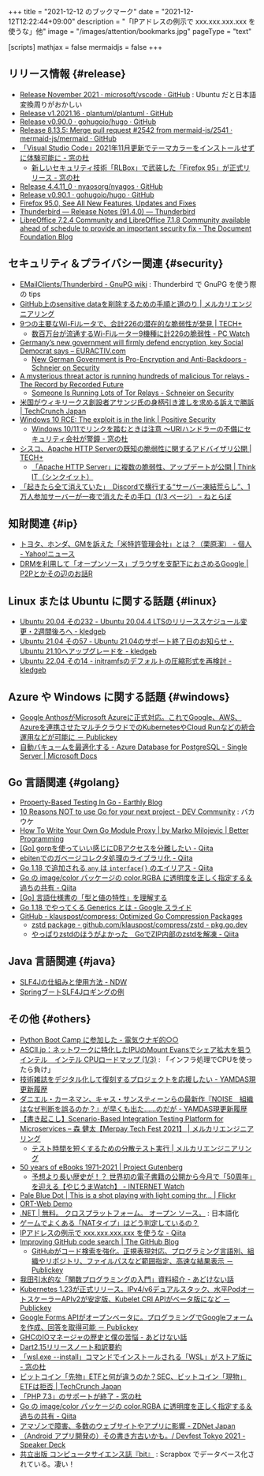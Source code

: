+++
title = "2021-12-12 のブックマーク"
date =  "2021-12-12T12:22:44+09:00"
description = "「IPアドレスの例示で xxx.xxx.xxx.xxx を使うな」他"
image = "/images/attention/bookmarks.jpg"
pageType = "text"

[scripts]
  mathjax = false
  mermaidjs = false
+++

## リリース情報 {#release}

- [Release November 2021 · microsoft/vscode · GitHub](https://github.com/microsoft/vscode/releases/tag/1.63.0) : Ubuntu だと日本語変換周りがおかしい
- [Release v1.2021.16 · plantuml/plantuml · GitHub](https://github.com/plantuml/plantuml/releases/tag/v1.2021.16)
- [Release v0.90.0 · gohugoio/hugo · GitHub](https://github.com/gohugoio/hugo/releases/tag/v0.90.0)
- [Release 8.13.5: Merge pull request #2542 from mermaid-js/2541 · mermaid-js/mermaid · GitHub](https://github.com/mermaid-js/mermaid/releases/tag/8.13.5)
- [「Visual Studio Code」2021年11月更新でテーマカラーをインストールせずに体験可能に - 窓の杜](https://forest.watch.impress.co.jp/docs/news/1372930.html)
  - [新しいセキュリティ技術「RLBox」で武装した「Firefox 95」が正式リリース - 窓の杜](https://forest.watch.impress.co.jp/docs/news/1372398.html)
- [Release 4.4.11_0 · nyaosorg/nyagos · GitHub](https://github.com/nyaosorg/nyagos/releases/tag/4.4.11_0)
- [Release v0.90.1 · gohugoio/hugo · GitHub](https://github.com/gohugoio/hugo/releases/tag/v0.90.1)
- [Firefox  95.0, See All New Features, Updates and Fixes](https://www.mozilla.org/en-US/firefox/95.0/releasenotes/)
- [Thunderbird — Release Notes (91.4.0) — Thunderbird](https://www.thunderbird.net/en-US/thunderbird/91.4.0/releasenotes/)
- [LibreOffice 7.2.4 Community and LibreOffice 7.1.8 Community available ahead of schedule to provide an important security fix - The Document Foundation Blog](https://blog.documentfoundation.org/blog/2021/12/06/libreoffice-7-2-4-and-7-1-8-community/)

## セキュリティ＆プライバシー関連 {#security}

- [EMailClients/Thunderbird - GnuPG wiki](https://wiki.gnupg.org/EMailClients/Thunderbird) : Thunderbird で GnuPG を使う際の tips
- [GitHub上のsensitive dataを削除するための手順と道のり | メルカリエンジニアリング](https://engineering.mercari.com/blog/entry/20211207-removing-sensitive-data-from-github/)
- [9つの主要なWi-Fiルータで、合計226の潜在的な脆弱性が発見 | TECH+](https://news.mynavi.jp/techplus/article/20211206-2217734/)
  - [数百万台が流通するWi-Fiルーター9機種に計226の脆弱性  - PC Watch](https://pc.watch.impress.co.jp/docs/news/1371876.html)
- [Germany’s new government will firmly defend encryption, key Social Democrat says – EURACTIV.com](https://www.euractiv.com/section/data-protection/interview/germanys-new-government-will-firmly-defend-encryption-key-social-democrat-says/)
  - [New German Government is Pro-Encryption and Anti-Backdoors - Schneier on Security](https://www.schneier.com/blog/archives/2021/12/new-german-government-is-pro-encryption-and-anti-backdoors.html)
- [A mysterious threat actor is running hundreds of malicious Tor relays - The Record by Recorded Future](https://therecord.media/a-mysterious-threat-actor-is-running-hundreds-of-malicious-tor-relays/)
  - [Someone Is Running Lots of Tor Relays - Schneier on Security](https://www.schneier.com/blog/archives/2021/12/someone-is-running-lots-of-tor-relays.html)
- [米国がウィキリークス創設者アサンジ氏の身柄引き渡しを求める訴えで勝訴  |  TechCrunch Japan](https://techcrunch.com/2021/12/10/us-wins-assange-extradition-appeal/)
- [Windows 10 RCE: The exploit is in the link | Positive Security](https://positive.security/blog/ms-officecmd-rce)
  - [Windows 10/11でリンクを踏むときは注意 ～URIハンドラーの不備にセキュリティ会社が警鐘 - 窓の杜](https://forest.watch.impress.co.jp/docs/news/1373307.html)
- [シスコ、Apache HTTP Serverの既知の脆弱性に関するアドバイザリ公開 | TECH+](https://news.mynavi.jp/techplus/article/20211210-2222944/)
  - [「Apache HTTP Server」に複数の脆弱性、アップデートが公開 | Think IT（シンクイット）](https://thinkit.co.jp/news/bn/19000)
- [「起きたら全て消えていた」　Discordで横行する“サーバー凍結荒らし”、1万人参加サーバーが一夜で消えたその手口（1/3 ページ） - ねとらぼ](https://nlab.itmedia.co.jp/nl/articles/2112/07/news166.html)

## 知財関連 {#ip}

- [トヨタ、ホンダ、GMを訴えた「米特許管理会社」とは？（栗原潔） - 個人 - Yahoo!ニュース](https://news.yahoo.co.jp/byline/kuriharakiyoshi/20211209-00271836)
- [DRMを利用して「オープンソース」ブラウザを支配下におさめるGoogle | P2Pとかその辺のお話R](https://p2ptk.org/copyright/2033)

## Linux または Ubuntu に関する話題 {#linux}

- [Ubuntu 20.04 その232 - Ubuntu 20.04.4 LTSのリリーススケジュール変更・2週間後ろへ - kledgeb](https://kledgeb.blogspot.com/2021/12/ubuntu-2004-232-ubuntu-20044-lts2.html)
- [Ubuntu 21.04 その57 - Ubuntu 21.04のサポート終了日のお知らせ・Ubuntu 21.10へアップグレードを - kledgeb](https://kledgeb.blogspot.com/2021/12/ubuntu-2104-57-ubuntu-2104ubuntu-2110.html)
- [Ubuntu 22.04 その14 - initramfsのデフォルトの圧縮形式を再検討 - kledgeb](https://kledgeb.blogspot.com/2021/12/ubuntu-2204-14-initramfs.html)

## Azure や Windows に関する話題 {#windows}

- [Google AnthosがMicrosoft Azureに正式対応。これでGoogle、AWS、Azureを連携させたマルチクラウドでのKubernetesやCloud Runなどの統合運用などが可能に － Publickey](https://www.publickey1.jp/blog/21/google_anthosmicrosoft_azuregoogleawsazurekubernetescloud_run.html)
- [自動バキュームを最適化する - Azure Database for PostgreSQL - Single Server | Microsoft Docs](https://docs.microsoft.com/ja-jp/azure/postgresql/howto-optimize-autovacuum)

## Go 言語関連 {#golang}

- [Property-Based Testing In Go - Earthly Blog](https://earthly.dev/blog/property-based-testing/)
- [10 Reasons NOT to use Go for your next project - DEV Community](https://dev.to/valeriavg/10-reasons-not-to-use-go-for-your-next-project-313i) : バカウケ
- [How To Write Your Own Go Module Proxy | by Marko Milojevic | Better Programming](https://betterprogramming.pub/how-to-write-your-own-go-module-proxy-ed2d861c577a)
- [[Go] gorpを使っていい感じにDBアクセスを分離したい - Qiita](https://qiita.com/okkn/items/c44add184190cb50bf2b)
- [ebitenでのガベージコレクタ処理のライブラリ化 - Qiita](https://qiita.com/kubohisa/items/959f583fd3f674831d33)
- [Go 1.18 で追加される `any` は `interface{}` のエイリアス - Qiita](https://qiita.com/sg0hsmt/items/06449d7ec8382b68d457)
- [Go の image/color パッケージの color.RGBA に透明度を正しく指定する＆過ちの共有 - Qiita](https://qiita.com/k1350_1023/items/7b4fe395170c495df92c)
- [[Go] 言語仕様書の「型と値の特性」を理解する](https://zenn.dev/senk/articles/33c9dc7ea25dab)
- [Go 1.18 でやってくる Generics とは - Google スライド](https://docs.google.com/presentation/d/e/2PACX-1vT-QbiH2Olure_IACLFclnsuedJkkdopmnDrOOK8ytGDhE2Y595js2w-yQ3gV7fk2GWV0bCLFd58EH-/pub?start=false&loop=false&delayms=3000#slide=id.p)
- [GitHub - klauspost/compress: Optimized Go Compression Packages](https://github.com/klauspost/compress)
  - [zstd package - github.com/klauspost/compress/zstd - pkg.go.dev](https://pkg.go.dev/github.com/klauspost/compress/zstd)
  - [やっぱりzstdのほうがよかった　GoでZIP内部のzstdを解凍 - Qiita](https://qiita.com/saliton/items/f0fa1ee0e5edf67a0978)

## Java  言語関連 {#java}

- [SLF4Jの仕組みと使用方法 - NDW](https://www.nextdoorwith.info/wp/se/slf4j/)
- [SpringブートSLF4Jロギングの例](https://www.codeflow.site/ja/article/spring-boot__spring-boot-slf4j-logging-example)

## その他 {#others}

- [Python Boot Camp に参加した - 電気ウナギ的○○](https://blog.netandfield.com/shar/2021/12/python-boot-camp.html)
- [ASCII.jp：ネットワークに特化したIPUのMount Evansでシェア拡大を狙うインテル　インテル CPUロードマップ (1/3)](https://ascii.jp/elem/000/004/070/4070140/) : 「インフラ処理でCPUを使ったら負け」
- [技術雑誌をデジタル化して復刻するプロジェクトを応援したい - YAMDAS現更新履歴](https://yamdas.hatenablog.com/entry/20211206/techmag)
- [ダニエル・カーネマン、キャス・サンスティーンらの最新作『NOISE　組織はなぜ判断を誤るのか？』が早くも出た……のだが - YAMDAS現更新履歴](https://yamdas.hatenablog.com/entry/20211206/noise)
- [【書き起こし】Scenario-Based Integration Testing Platform for Microservices – 森 健太【Merpay Tech Fest 2021】 | メルカリエンジニアリング](https://engineering.mercari.com/blog/entry/20210928-mtf2021-day5-3/)
  - [テスト時間を短くするための分散テスト実行 | メルカリエンジニアリング](https://engineering.mercari.com/blog/entry/20211206-5aa2ac7efc/)
- [50 years of eBooks 1971-2021 | Project Gutenberg](https://www.gutenberg.org/about/background/50years.html)
  - [予想より長い歴史が！？ 世界初の電子書籍の公開から今月で「50周年」を迎える【やじうまWatch】 - INTERNET Watch](https://internet.watch.impress.co.jp/docs/yajiuma/1371759.html)
- [Pale Blue Dot | This is a shot playing with light coming thr… | Flickr](https://www.flickr.com/photos/shannon_sproule/50969970643)
- [ORT-Web Demo](https://nknytk.github.io/presentations/demo/ort-web/face-detection.html)
- [.NET | 無料。 クロスプラットフォーム。 オープン ソース。](https://dotnet.microsoft.com/ja-jp/) : 日本語化
- [ゲームでよくある「NATタイプ」はどう判定しているの？](https://zenn.dev/yoshd/articles/2859fc5ffd5a6e)
- [IPアドレスの例示で xxx.xxx.xxx.xxx を使うな - Qiita](https://qiita.com/Targoyle/items/1c5454a41ea4519b0c5f)
- [Improving GitHub code search | The GitHub Blog](https://github.blog/2021-12-08-improving-github-code-search/)
  - [GitHubがコード検索を強化。正規表現対応、プログラミング言語別、組織やリポジトリ、ファイルパスなど範囲指定、高速な結果表示 － Publickey](https://www.publickey1.jp/blog/21/github_8.html)
- [我田引水的な「関数プログラミングの入門」資料紹介 - あどけない話](https://kazu-yamamoto.hatenablog.jp/entry/2021/12/09/223621)
- [Kubernetes 1.23が正式リリース。IPv4/v6デュアルスタック、水平PodオートスケーラーAPIv2が安定版、Kubelet CRI APIがベータ版になど － Publickey](https://www.publickey1.jp/blog/21/kubernetes_123ipv4v6podapiv2kubelet_cri_api.html)
- [Google Forms APIがオープンベータに。プログラミングでGoogleフォームを作成、回答を取得可能 － Publickey](https://www.publickey1.jp/blog/21/google_forms_apigoogle.html)
- [GHCのIOマネージャの歴史と僕の苦悩 - あどけない話](https://kazu-yamamoto.hatenablog.jp/entry/2021/12/08/070305)
- [Dart2.15リリースノート和訳要約](https://zenn.dev/r0227n/articles/bc858de9f0dcd7)
- [「wsl.exe --install」コマンドでインストールされる「WSL」がストア版に - 窓の杜](https://forest.watch.impress.co.jp/docs/news/1372718.html)
- [ビットコイン「先物」ETFと何が違うのか？SEC、ビットコイン「現物」ETFは拒否  |  TechCrunch Japan](https://jp.techcrunch.com/2021/12/11/kraken-bitcoin-etf/)
- [「PHP 7.3」のサポートが終了 - 窓の杜](https://forest.watch.impress.co.jp/docs/news/1371712.html)
- [Go の image/color パッケージの color.RGBA に透明度を正しく指定する＆過ちの共有 - Qiita](https://qiita.com/k1350_1023/items/7b4fe395170c495df92c)
- [アマゾンで障害、多数のウェブサイトやアプリに影響 - ZDNet Japan](https://japan.zdnet.com/article/35180523/)
- [（Android アプリ開発の）その書き方古いかも。/ Devfest Tokyo 2021 - Speaker Deck](https://speakerdeck.com/yanzm/devfest-tokyo-2021)
- [共立出版 コンピュータサイエンス誌『bit』](https://scrapbox.io/bitmagazine/) : Scrapbox でデータベース化されている。凄い！
